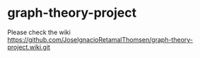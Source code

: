 # graph-theory-project

Please check the wiki https://github.com/JoseIgnacioRetamalThomsen/graph-theory-project.wiki.git

